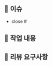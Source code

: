 ## 🧷 이슈

<!--  ex) #이슈 번호 -->

- close #

## 🔨 작업 내용

<!-- 이번 PR에서 작업한 내용을 간략히 설명해주세요(이미지 첨부 가능) -->


## 👀 리뷰 요구사항

<!-- 리뷰어가 특별히 봐주었으면 하는 부분이 있다면 작성해주세요 -->
<!-- ex) 메서드 XXX의 이름을 더 잘 짓고 싶은데 혹시 좋은 명칭이 있을까요? -->
